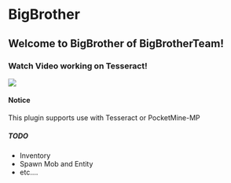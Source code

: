 BigBrother
=============

Welcome to BigBrother of BigBrotherTeam!
-------------

### Watch Video working on Tesseract!
[![](http://img.youtube.com/vi/4oaYIW8YuNg/0.jpg)](http://www.youtube.com/watch?v=4oaYIW8YuNg)

#### Notice
This plugin supports use with Tesseract or PocketMine-MP

##### TODO
* Inventory
* Spawn Mob and Entity
* etc....